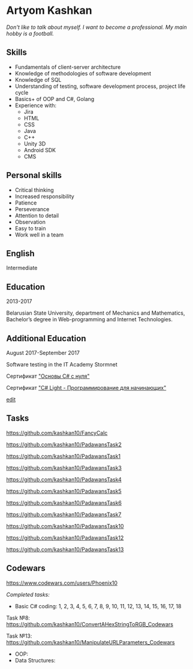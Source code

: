 # Artyom Kashkan
*Don't like to talk about myself. I want to become a professional. My main hobby is a football.*                                                                                                     
## Skills
- Fundamentals of client-server architecture
- Knowledge of methodologies of software development
- Knowledge of SQL
- Understanding of testing, software development process, project life cycle
- Basics+ of OOP and C#, Golang
- Experience with: 
   - Jira
   - HTML
   - CSS
   - Java
   - C++
   - Unity 3D
   - Android SDK
   - CMS

## Personal skills
- Critical thinking
- Increased responsibility
- Patience
- Perseverance
- Attention to detail
- Observation
- Easy to train
- Work well in a team

## English
Intermediate

## Education
2013-2017

Belarusian State University, department of Mechanics and Mathematics, Bachelor’s degree in Web-programming and Internet Technologies.

## Additional Education
August 2017-September 2017

Software testing in the IT Academy Stormnet

Сертификат ["Основы C# с нуля"](https://www.udemy.com/certificate/UC-W5U0VJ2F/)

Сертификат ["C# Light - Программирование для начинающих"](https://www.udemy.com/certificate/UC-KRVJF4MQ/)

[edit](https://github.com/kashkan10/kashkan10.github.io/edit/master/index.md)

## Tasks


https://github.com/kashkan10/FancyCalc 

https://github.com/kashkan10/PadawansTask2

https://github.com/kashkan10/PadawansTask1

https://github.com/kashkan10/PadawansTask3

https://github.com/kashkan10/PadawansTask4

https://github.com/kashkan10/PadawansTask5

https://github.com/kashkan10/PadawansTask6

https://github.com/kashkan10/PadawansTask7

https://github.com/kashkan10/PadawansTask10

https://github.com/kashkan10/PadawansTask12

https://github.com/kashkan10/PadawansTask13

## Codewars

https://www.codewars.com/users/Phoenix10

_Completed tasks:_

- Basic C# coding: 1, 2, 3, 4, 5, 6, 7, 8, 9, 10, 11, 12, 13, 14, 15, 16, 17, 18

Task №8: https://github.com/kashkan10/ConvertAHexStringToRGB_Codewars

Task №13: https://github.com/kashkan10/ManipulateURLParameters_Codewars
- OOP:
- Data Structures:
